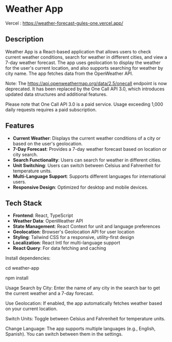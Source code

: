 # Weather App

Vercel : https://weather-forecast-gules-one.vercel.app/

## Description

Weather App is a React-based application that allows users to check current weather conditions, search for weather in different cities, and view a 7-day weather forecast. The app uses geolocation to display the weather for the user's current location, and also supports searching for weather by city name. The app fetches data from the OpenWeather API.

Note: The https://api.openweathermap.org/data/2.5/onecall endpoint is now deprecated. It has been replaced by the One Call API 3.0, which introduces updated data structures and additional features.

Please note that One Call API 3.0 is a paid service. Usage exceeding 1,000 daily requests requires a paid subscription.

## Features

- **Current Weather**: Displays the current weather conditions of a city or based on the user's geolocation.
- **7-Day Forecast**: Provides a 7-day weather forecast based on location or city search.
- **Search Functionality**: Users can search for weather in different cities.
- **Unit Switching**: Users can switch between Celsius and Fahrenheit for temperature units.
- **Multi-Language Support**: Supports different languages for international users.
- **Responsive Design**: Optimized for desktop and mobile devices.

## Tech Stack

- **Frontend**: React, TypeScript
- **Weather Data**: OpenWeather API
- **State Management**: React Context for unit and language preferences
- **Geolocation**: Browser's Geolocation API for user location
- **Styling**: Tailwind CSS for a responsive, utility-first design
- **Localization**: React Intl for multi-language support
- **React Query**: For data fetching and caching

Install dependencies:

cd weather-app

npm install


Usage
Search by City: Enter the name of any city in the search bar to get the current weather and a 7-day forecast.

Use Geolocation: If enabled, the app automatically fetches weather based on your current location.

Switch Units: Toggle between Celsius and Fahrenheit for temperature units.

Change Language: The app supports multiple languages (e.g., English, Spanish). You can switch between them in the settings.



